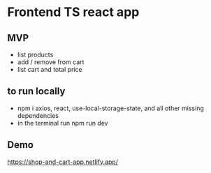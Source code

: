 # Frontend TS react app

## MVP

- list products
- add / remove from cart
- list cart and total price

## to run locally

- npm i axios, react, use-local-storage-state, and all other missing dependencies
- in the terminal run npm run dev

## Demo
https://shop-and-cart-app.netlify.app/ 
